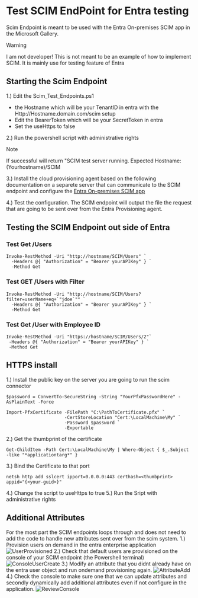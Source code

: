 # Test SCIM EndPoint for Entra testing

Scim Endpoint is meant to be used with the Entra On-premises SCIM app in the Microsoft Gallery.
> [!Warning]
> I am not developer! This is not meant to be an example of how to implement SCIM. It is mainly use for testing feature of Entra

## Starting the Scim Endpoint
1.) Edit the Scim_Test_Endpoints.ps1
  - the Hostname which will be your TenantID in entra with the Http://Hostname.domain.com/scim setup
  - Edit the BearerToken which will be your SecretToken in entra
  - Set the useHttps to false
  
2.) Run the powershell script with administrative rights

>[!NOTE]
> If successful will return "SCIM test server running. Expected Hostname: (Yourhostname)/SCIM

3.) Install the cloud provisioning agent based on the following documentation on a separete server that can communicate to the SCIM endpoint and configure the [Entra On-premises SCIM app](https://learn.microsoft.com/en-us/entra/identity/app-provisioning/on-premises-scim-provisioning)

4.) Test the configuration. The SCIM endpoint will output the file the request that are going to be sent over from the Entra Provisioning agent.

## Testing the SCIM Endpoint out side of Entra

### Test Get /Users
```
Invoke-RestMethod -Uri "http://hostname/SCIM/Users" `
  -Headers @{ "Authorization" = "Bearer yourAPIKey" } `
  -Method Get
```
### Test GET /Users with Filter
```
Invoke-RestMethod -Uri "http://hostname/SCIM/Users?filter=userName+eq+`"jdoe`"" `
  -Headers @{ "Authorization" = "Bearer yourAPIKey" } `
  -Method Get
```

### Test Get /User with Employee ID
```
Invoke-RestMethod -Uri "https://hostname/SCIM/Users/2"`
 -Headers @{ "Authorization" = "Bearer yourAPIKey" } `
 -Method Get
```



## HTTPS install
1.) Install the public key on the server you are going to run the scim connector
```
$password = ConvertTo-SecureString -String "YourPfxPasswordHere" -AsPlainText -Force

Import-PfxCertificate -FilePath "C:\PathToCertificate.pfx" `
                      -CertStoreLocation "Cert:\LocalMachine\My" `
                      -Password $password `
                      -Exportable
```

2.) Get the thumbprint of the certificate
```
Get-ChildItem -Path Cert:\LocalMachine\My | Where-Object { $_.Subject -like "*applicationtarg*" }
```

3.) Bind the Certificate to that port
```
netsh http add sslcert ipport=0.0.0.0:443 certhash=<thumbprint> appid="{<your-guid>}"
```
4.) Change the script to useHttps to true
5.) Run the Sript with administrative rights


## Additional Attributes
For the most part the SCIM endpoints loops through and does not need to add the code to handle new attributes sent over from the scim system.
1.) Provision users on demand in the entra enterprise application
![UserProvisioned](https://github.com/dwbasta/Basta_IG_Entra_SCIM_EndPoint/blob/powershell-addtions/Images/PVDefaultAttributes.png)
2.) Check that default users are provisioned on the console of your SCIM endpoint (the Powershell terminal) 
![ConsoleUserCreate](https://github.com/dwbasta/Basta_IG_Entra_SCIM_EndPoint/blob/powershell-addtions/Images/TerminalOutput.png)
3.) Modify an attribute that you didnt already have on the entra user object and run ondemand provisioning again.
![AttributeAdd](https://github.com/dwbasta/Basta_IG_Entra_SCIM_EndPoint/blob/powershell-addtions/Images/ProvisionAttributeUpdate.png)
4.) Check the console to make sure one that we can update attributes and secondly dynamically add additional attributes even if not configure in the application.
![ReviewConsole](https://github.com/dwbasta/Basta_IG_Entra_SCIM_EndPoint/blob/powershell-addtions/Images/ConsoleConfirmation.png)
